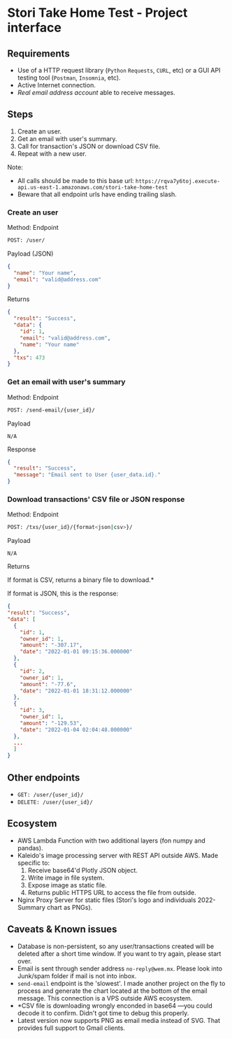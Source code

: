 # Stori Take Home Test - Project interface

## Requirements

- Use of a HTTP request library (`Python` `Requests`, `CURL`, etc) or a GUI API testing tool (`Postman`, `Insomnia`, etc).
- Active Internet connection.
- *Real email address account* able to receive messages.

## Steps

1. Create an user.
2. Get an email with user's summary.
3. Call for transaction's JSON or download CSV file.
4. Repeat with a new user.

Note:

- All calls should be made to this base url: `https://rqva7y6toj.execute-api.us-east-1.amazonaws.com/stori-take-home-test`
- Beware that all endpoint urls have ending trailing slash.


### Create an user

Method: Endpoint
``` bash
POST: /user/
```

Payload (JSON)
```json
{
  "name": "Your name",
  "email": "valid@address.com"
}
```

Returns
```json
{
  "result": "Success",
  "data": {
    "id": 1,
    "email": "valid@address.com",
    "name": "Your name"
  },
  "txs": 473
}
```

### Get an email with user's summary
Method: Endpoint
```bash
POST: /send-email/{user_id}/
```

Payload
```
N/A
```

Response
```json
{
  "result": "Success",
  "message": "Email sent to User {user_data.id}."
}
```

### Download transactions' CSV file or JSON response
Method: Endpoint
```bash
POST: /txs/{user_id}/{format<json|csv>}/
```
Payload
```
N/A
```

Returns

If format is CSV, returns a binary file to download.*

If format is JSON, this is the response:

```json
{
"result": "Success",
"data": [
  {
    "id": 1,
    "owner_id": 1,
    "amount": "-307.17",
    "date": "2022-01-01 09:15:36.000000"
  },
  {
    "id": 2,
    "owner_id": 1,
    "amount": "-77.6",
    "date": "2022-01-01 18:31:12.000000"
  },
  {
    "id": 3,
    "owner_id": 1,
    "amount": "-129.53",
    "date": "2022-01-04 02:04:48.000000"
  },
  ...
  ]
}
```

## Other endpoints

- `GET: /user/{user_id}/`
- `DELETE: /user/{user_id}/`


## Ecosystem

- AWS Lambda Function with two additional layers (fon numpy and pandas).
- Kaleido's image processing server with REST API outside AWS. Made specific to:
    1. Receive base64'd Plotly JSON object.
    2. Write image in file system.
    3. Expose image as static file.
    4. Returns public HTTPS URL to access the file from outside.
- Nginx Proxy Server for static files (Stori's logo and individuals 2022-Summary chart as PNGs).


## Caveats & Known issues
- Database is non-persistent, so any user/transactions created will be deleted after a short time window. If you want to try again, please start over.
- Email is sent through sender address `no-reply@wem.mx`. Please look into Junk/spam folder if mail is not into inbox.
- `send-email` endpoint is the 'slowest'. I made another project on the fly to process and generate the chart located at the bottom of the email message. This connection is a VPS outside AWS ecosystem.
- *CSV file is downloading wrongly enconded in base64 —you could decode it to confirm. Didn't got time to debug this properly.
- Latest version now supports PNG as email media instead of SVG. That provides full support to Gmail clients.

